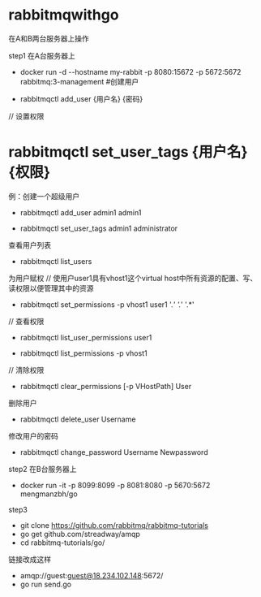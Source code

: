 # rabbitmqwithgo

在A和B两台服务器上操作

step1
在A台服务器上
* docker run -d --hostname my-rabbit -p 8080:15672 -p 5672:5672 rabbitmq:3-management
#创建用户


* rabbitmqctl add_user {用户名} {密码}



// 设置权限
# rabbitmqctl set_user_tags {用户名} {权限}


例：创建一个超级用户
* rabbitmqctl add_user admin1 admin1


* rabbitmqctl set_user_tags admin1 administrator


查看用户列表
* rabbitmqctl list_users


为用户赋权
// 使用户user1具有vhost1这个virtual host中所有资源的配置、写、读权限以便管理其中的资源
* rabbitmqctl  set_permissions -p vhost1 user1 '.*' '.*' '.*' 



// 查看权限
* rabbitmqctl list_user_permissions user1



* rabbitmqctl list_permissions -p vhost1



// 清除权限
* rabbitmqctl clear_permissions [-p VHostPath] User


删除用户
* rabbitmqctl delete_user Username


修改用户的密码
* rabbitmqctl change_password Username Newpassword


step2
在B台服务器上
  * docker run -it -p 8099:8099 -p 8081:8080 -p 5670:5672 mengmanzbh/go

step3
  * git clone https://github.com/rabbitmq/rabbitmq-tutorials
  * go get github.com/streadway/amqp
  * cd rabbitmq-tutorials/go/

链接改成这样
 *  amqp://guest:guest@18.234.102.148:5672/
 *  go run send.go


